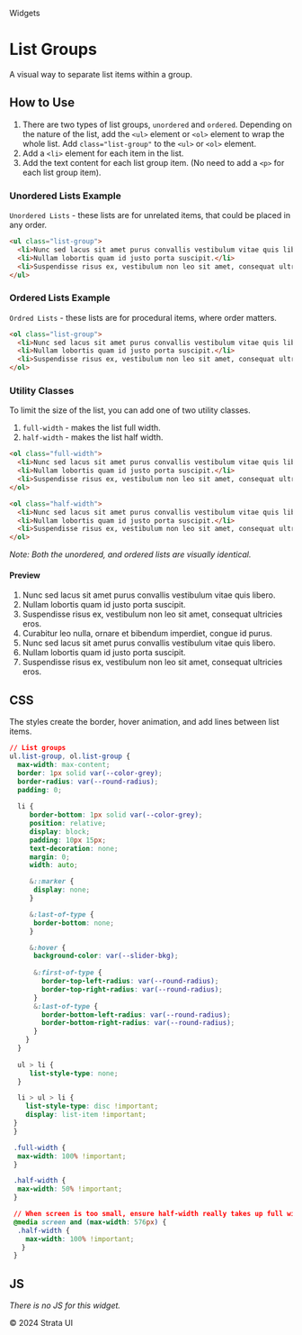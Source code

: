 <p class="section-text">Widgets</p>

# List Groups

A visual way to separate list items within a group.

## How to Use

1. There are two types of list groups, `unordered` and `ordered`. Depending on the nature of the list, add the `<ul>` element or `<ol>` element to wrap the whole list. Add `class="list-group"` to the `<ul>` or `<ol>` element.
2. Add a `<li>` element for each item in the list.
3. Add the text content for each list group item. (No need to add a `<p>` for each list group item).

### Unordered Lists Example

`Unordered Lists` - these lists are for unrelated items, that could be placed in any order.

```html
<ul class="list-group">
  <li>Nunc sed lacus sit amet purus convallis vestibulum vitae quis libero.</li>
  <li>Nullam lobortis quam id justo porta suscipit.</li>
  <li>Suspendisse risus ex, vestibulum non leo sit amet, consequat ultricies eros. </li>
</ul>
```

### Ordered Lists Example

`Ordred Lists` - these lists are for procedural items, where order matters.

```html
<ol class="list-group">
  <li>Nunc sed lacus sit amet purus convallis vestibulum vitae quis libero.</li>
  <li>Nullam lobortis quam id justo porta suscipit.</li>
  <li>Suspendisse risus ex, vestibulum non leo sit amet, consequat ultricies eros. </li>
</ol>
```

### Utility Classes

To limit the size of the list, you can add one of two utility classes.

1. `full-width` - makes the list full width.
2. `half-width` - makes the list half width.

```html
<ol class="full-width">
  <li>Nunc sed lacus sit amet purus convallis vestibulum vitae quis libero.</li>
  <li>Nullam lobortis quam id justo porta suscipit.</li>
  <li>Suspendisse risus ex, vestibulum non leo sit amet, consequat ultricies eros. </li>
</ol>
```

```html
<ol class="half-width">
  <li>Nunc sed lacus sit amet purus convallis vestibulum vitae quis libero.</li>
  <li>Nullam lobortis quam id justo porta suscipit.</li>
  <li>Suspendisse risus ex, vestibulum non leo sit amet, consequat ultricies eros. </li>
</ol>
```

_Note: Both the unordered, and ordered lists are visually identical._

#### Preview

<div class="example-container">
  <ol class="list-group full-width">
    <li class="list-group-item">Nunc sed lacus sit amet purus convallis vestibulum vitae quis libero.</li>
    <li class="list-group-item">Nullam lobortis quam id justo porta suscipit.</li>
    <li class="list-group-item">Suspendisse risus ex, vestibulum non leo sit amet, consequat ultricies eros.
    </li>
    <li class="list-group-item">Curabitur leo nulla, ornare et bibendum imperdiet, congue id purus.</li>
    <li class="list-group-item">Nunc sed lacus sit amet purus convallis vestibulum vitae quis libero.</li>
    <li class="list-group-item">Nullam lobortis quam id justo porta suscipit.</li>
    <li class="list-group-item">Suspendisse risus ex, vestibulum non leo sit amet, consequat ultricies eros.
    </li>
  </ordered-list-group>
</ol>
</div>

## CSS

The styles create the border, hover animation, and add lines between list items.

```css
// List groups
ul.list-group, ol.list-group {
  max-width: max-content;
  border: 1px solid var(--color-grey);
  border-radius: var(--round-radius);
  padding: 0;
 
  li {
     border-bottom: 1px solid var(--color-grey);
     position: relative;
     display: block;
     padding: 10px 15px;
     text-decoration: none;
     margin: 0;
     width: auto;

     &::marker {
      display: none;
     }

     &:last-of-type {
      border-bottom: none;
     }

     &:hover {
      background-color: var(--slider-bkg);
     
      &:first-of-type {
        border-top-left-radius: var(--round-radius);
        border-top-right-radius: var(--round-radius);
      }
      &:last-of-type {
        border-bottom-left-radius: var(--round-radius);
        border-bottom-right-radius: var(--round-radius);
      }
    }
  }
 
  ul > li {
     list-style-type: none;
  }

  li > ul > li {
    list-style-type: disc !important;
    display: list-item !important;
 }
 }

 .full-width {
  max-width: 100% !important;
 }

 .half-width {
  max-width: 50% !important;
 }

 // When screen is too small, ensure half-width really takes up full width
 @media screen and (max-width: 576px) {
  .half-width {
    max-width: 100% !important;
   }
 }
```

## JS

_There is no JS for this widget._

  <div class="footer">
    <p>&copy; 2024 Strata UI</p>
  </div>
